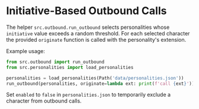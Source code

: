 # Initiative-Based Outbound Calls

The helper `src.outbound.run_outbound` selects personalities whose `initiative` value exceeds a random threshold. For each selected character the provided `originate` function is called with the personality's extension.

Example usage:
```python
from src.outbound import run_outbound
from src.personalities import load_personalities

personalities = load_personalities(Path('data/personalities.json'))
run_outbound(personalities, originate=lambda ext: print(f'call {ext}'))
```

Set ``enabled`` to ``false`` in ``personalities.json`` to temporarily exclude a
character from outbound calls.
